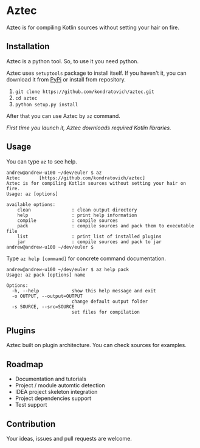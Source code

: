 # Aztec

Aztec is for compiling Kotlin sources without setting your hair on fire.

## Installation

Aztec is a python tool. So, to use it you need python.

Aztec uses `setuptools` package to install itself. If you haven't it, you can download it from [PyPi](http://pypi.python.org/pypi/setuptools) or install from repository.

1. `git clone https://github.com/kondratovich/aztec.git`
2. `cd aztec`
3. `python setup.py install`

After that you can use Aztec by `az` command.

_First time you launch it, Aztec downloads required Kotlin libraries._

## Usage

You can type `az` to see help.

    andrew@andrew-u100 ~/dev/euler $ az
    Aztec    	[https://github.com/kondratovich/aztec]
    Aztec is for compiling Kotlin sources without setting your hair on fire.
    Usage: az [options]
    
    available options:
    	clean               : clean output directory
    	help                : print help information
    	compile             : compile sources
    	pack                : compile sources and pack them to executable file
    	list                : print list of installed plugins
    	jar                 : compile sources and pack to jar
    andrew@andrew-u100 ~/dev/euler $ 

Type `az help [command]` for concrete command documentation.

    andrew@andrew-u100 ~/dev/euler $ az help pack
    Usage: az pack [options] name
    
    Options:
      -h, --help            show this help message and exit
      -o OUTPUT, --output=OUTPUT
                            change default output folder
      -s SOURCE, --src=SOURCE
                            set files for compilation


## Plugins

Aztec built on plugin architecture. You can check sources for examples.

## Roadmap

*    Documentation and tutorials
*    Project / module automtic detection
*    IDEA project skeleton integration
*    Project dependencies support
*    Test support

## Contribution

Your ideas, issues and pull requests are welcome.